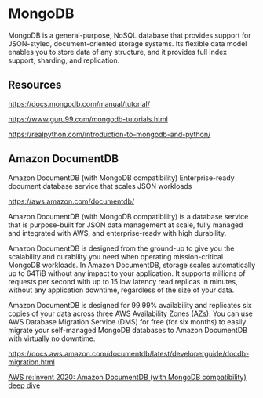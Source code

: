 # MongoDB

MongoDB is a general-purpose, NoSQL database that provides support for JSON-styled, document-oriented storage systems. Its flexible data model enables you to store data of any structure, and it provides full index support, sharding, and replication.

## Resources

https://docs.mongodb.com/manual/tutorial/

https://www.guru99.com/mongodb-tutorials.html

https://realpython.com/introduction-to-mongodb-and-python/

## Amazon DocumentDB

Amazon DocumentDB (with MongoDB compatibility) Enterprise-ready document database service that scales JSON workloads

https://aws.amazon.com/documentdb/

Amazon DocumentDB (with MongoDB compatibility) is a database service that is purpose-built for JSON data management at scale, fully managed and integrated with AWS, and enterprise-ready with high durability.

Amazon DocumentDB is designed from the ground-up to give you the scalability and durability you need when operating mission-critical MongoDB workloads. In Amazon DocumentDB, storage scales automatically up to 64TiB without any impact to your application. It supports millions of requests per second with up to 15 low latency read replicas in minutes, without any application downtime, regardless of the size of your data.

Amazon DocumentDB is designed for 99.99% availability and replicates six copies of your data across three AWS Availability Zones (AZs). You can use AWS Database Migration Service (DMS) for free (for six months) to easily migrate your self-managed MongoDB databases to Amazon DocumentDB with virtually no downtime.

https://docs.aws.amazon.com/documentdb/latest/developerguide/docdb-migration.html

[AWS re:Invent 2020: Amazon DocumentDB (with MongoDB compatibility) deep dive](https://www.youtube.com/watch?v=fYlZ8_2MPxE)



